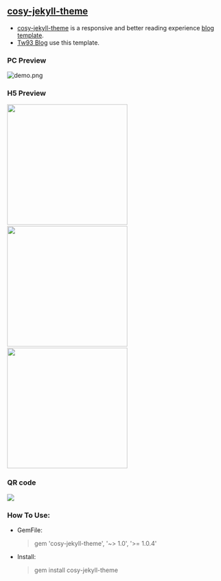 ## [cosy-jekyll-theme](https://rubygems.org/gems/cosy-jekyll-theme)

- [cosy-jekyll-theme](https://rubygems.org/gems/cosy-jekyll-theme) is a responsive and better reading experience [blog template](https://jekyllrb.com/docs/themes/
).
- [Tw93 Blog](http://tw93.github.io/) use this template.
   
### PC Preview

  ![demo.png](http://tw93.github.io/images/demo/4.jpg)

### H5 Preview

   <img src="http://tw93.github.io/images/demo/1.jpg" width="280"/>&nbsp;&nbsp;&nbsp;&nbsp;<img src="http://tw93.github.io/images/demo/2.jpg" width="280"/>&nbsp;&nbsp;&nbsp;&nbsp;<img src="http://tw93.github.io/images/demo/3.jpg" width="280"/>

### QR code

  ![](http://tw93.github.io/images/demo/0.png)
  

### How To Use:
- GemFile:
  > gem 'cosy-jekyll-theme', '~> 1.0', '>= 1.0.4'
  
- Install:
  > gem install cosy-jekyll-theme
